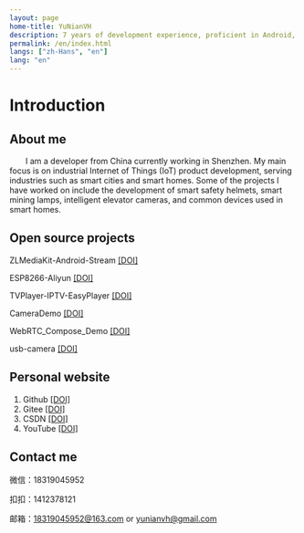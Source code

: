 ```yaml
---
layout: page
home-title: YuNianVH
description: 7 years of development experience, proficient in Android, Java, C++, Arduino, Vue, and other programming languages.
permalink: /en/index.html
langs: ["zh-Hans", "en"]
lang: "en"
---
```


# Introduction

## About me

&emsp;&emsp;I am a developer from China currently working in Shenzhen. My main focus is on industrial Internet of Things (IoT) product development, serving industries such as smart cities and smart homes. Some of the projects I have worked on include the development of smart safety helmets, smart mining lamps, intelligent elevator cameras, and common devices used in smart homes.

## Open source projects

ZLMediaKit-Android-Stream [[DOI]](https://github.com/yunianvh/ZLMediaKit-Android-Stream)

ESP8266-Aliyun [[DOI]](https://github.com/yunianvh/ESP8266-Aliyun)

TVPlayer-IPTV-EasyPlayer [[DOI]](https://github.com/yunianvh/TVPlayer-IPTV-EasyPlayer)

CameraDemo [[DOI]](https://gitee.com/yunianvh/camera-demo)

WebRTC_Compose_Demo [[DOI]](https://gitee.com/yunianvh/web-rtc_-compose_-demo)

usb-camera [[DOI]](https://gitee.com/yunianvh/usb-camera)

## Personal website

1. Github [[DOI]](https://github.com/yunianvh)
2. Gitee [[DOI]](https://gitee.com/yunianvh)
3. CSDN [[DOI]](https://blog.csdn.net/qq_35350654)
4. YouTube [[DOI]](https://www.youtube.com/)

## Contact me

微信：18319045952

扣扣：1412378121

邮箱：18319045952@163.com or yunianvh@gmail.com

